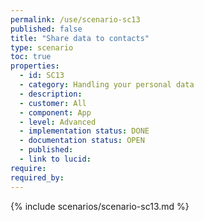 ```yaml
---
permalink: /use/scenario-sc13
published: false
title: "Share data to contacts"
type: scenario
toc: true
properties:
  - id: SC13
  - category: Handling your personal data
  - description:
  - customer: All
  - component: App
  - level: Advanced
  - implementation status: DONE
  - documentation status: OPEN
  - published:
  - link to lucid:
require:
required_by:
---
```


{% include scenarios/scenario-sc13.md %}
